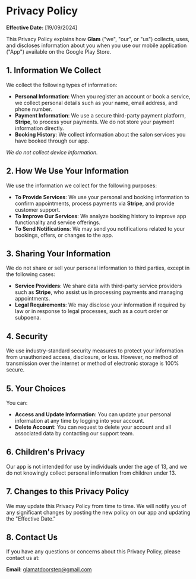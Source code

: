 # Privacy Policy

**Effective Date:** [19/09/2024]

This Privacy Policy explains how **Glam** ("we", "our", or "us") collects, uses, and discloses information about you when you use our mobile application ("App") available on the Google Play Store.

## 1. Information We Collect

We collect the following types of information:

- **Personal Information**: When you register an account or book a service, we collect personal details such as your name, email address, and phone number.
- **Payment Information**: We use a secure third-party payment platform, **Stripe**, to process your payments. We do not store your payment information directly.
- **Booking History**: We collect information about the salon services you have booked through our app.

*We do not collect device information.*

## 2. How We Use Your Information

We use the information we collect for the following purposes:

- **To Provide Services**: We use your personal and booking information to confirm appointments, process payments via **Stripe**, and provide customer support.
- **To Improve Our Services**: We analyze booking history to improve app functionality and service offerings.
- **To Send Notifications**: We may send you notifications related to your bookings, offers, or changes to the app.

## 3. Sharing Your Information

We do not share or sell your personal information to third parties, except in the following cases:

- **Service Providers**: We share data with third-party service providers such as **Stripe**, who assist us in processing payments and managing appointments.
- **Legal Requirements**: We may disclose your information if required by law or in response to legal processes, such as a court order or subpoena.

## 4. Security

We use industry-standard security measures to protect your information from unauthorized access, disclosure, or loss. However, no method of transmission over the internet or method of electronic storage is 100% secure.

## 5. Your Choices

You can:

- **Access and Update Information**: You can update your personal information at any time by logging into your account.
- **Delete Account**: You can request to delete your account and all associated data by contacting our support team.

## 6. Children's Privacy

Our app is not intended for use by individuals under the age of 13, and we do not knowingly collect personal information from children under 13.

## 7. Changes to this Privacy Policy

We may update this Privacy Policy from time to time. We will notify you of any significant changes by posting the new policy on our app and updating the "Effective Date."

## 8. Contact Us

If you have any questions or concerns about this Privacy Policy, please contact us at:

**Email**: [glamatdoorstep@gmail.com](mailto:glamatdoorstep@gmail.com)
